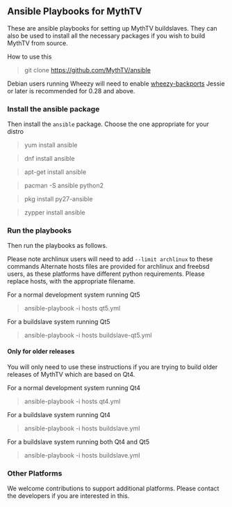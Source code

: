 ## Ansible Playbooks for MythTV
These are ansible playbooks for setting up MythTV buildslaves.
They can also be used to install all the necessary packages if
you wish to build MythTV from source.

How to use this
> git clone https://github.com/MythTV/ansible

Debian users running Wheezy will need to enable [wheezy-backports](https://wiki.debian.org/Backports)
Jessie or later is recommended for 0.28 and above.

### Install the ansible package
Then install the `ansible` package. Choose the one appropriate
for your distro
> yum install ansible

> dnf install ansible

> apt-get install ansible

> pacman -S ansible python2

> pkg install py27-ansible

> zypper install ansible

### Run the playbooks
Then run the playbooks as follows.

Please note archlinux users will need to add `--limit archlinux` to these commands
Alternate hosts files are provided for archlinux and freebsd users, as these
platforms have different python requirements. Please replace hosts, with the
appropriate filename.

For a normal development system running Qt5
> ansible-playbook -i hosts qt5.yml

For a buildslave system running Qt5
> ansible-playbook -i hosts buildslave-qt5.yml

#### Only for older releases
You will only need to use these instructions if you are trying
to build older releases of MythTV which are based on Qt4.

For a normal development system running Qt4
> ansible-playbook -i hosts qt4.yml

For a buildslave system running Qt4
> ansible-playbook -i hosts buildslave.yml

For a buildslave system running both Qt4 and Qt5
> ansible-playbook -i hosts buildslave.yml

### Other Platforms
We welcome contributions to support additional platforms. Please contact the developers if you are interested in this.
